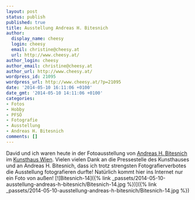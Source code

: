 ```yaml
---
layout: post
status: publish
published: true
title: Ausstellung Andreas H. Bitesnich
author:
  display_name: cheesy
  login: cheesy
  email: christine@cheesy.at
  url: http://www.cheesy.at/
author_login: cheesy
author_email: christine@cheesy.at
author_url: http://www.cheesy.at/
wordpress_id: 21095
wordpress_url: http://www.cheesy.at/?p=21095
date: '2014-05-10 16:11:06 +0100'
date_gmt: '2014-05-10 14:11:06 +0100'
categories:
- Fotos
- Hobby
- PFSÖ
- Fotografie
- Ausstellung
- Andreas H. Bitesnich
comments: []
---
```

David und ich waren heute in der Fotoausstellung von [Andreas H. Bitesnich](http://www.bitesnich.com/) im [Kunsthaus Wien](http://www.kunsthauswien.com/). Vielen vielen Dank an die Pressestelle des Kunsthauses und an Andreas H. Bitesnich, dass ich trotz strengsten Fotografierverbotes die Ausstellung fotografieren durfte! Natürlich kommt hier ins Internet nur ein Foto von außen!
[![Bitesnich-14]({% link _passets/2014-05-10-ausstellung-andreas-h-bitesnich/Bitesnich-14.jpg %})]({% link _passets/2014-05-10-ausstellung-andreas-h-bitesnich/Bitesnich-14.jpg %})
